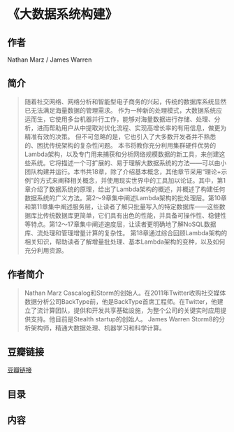 《大数据系统构建》
=======================

## 作者
  Nathan Marz / James Warren   
  
## 简介
> 随着社交网络、网络分析和智能型电子商务的兴起，传统的数据库系统显然已无法满足海量数据的管理需求。 作为一种新的处理模式，大数据系统应运而生，它使用多台机器并行工作，能够对海量数据进行存储、处理、分析，进而帮助用户从中提取对优化流程、实现高增长率的有用信息，做更为精准有效的决策。 但不可忽略的是，它也引入了大多数开发者并不熟悉的、困扰传统架构的复杂性问题。
本书将教你充分利用集群硬件优势的Lambda架构，以及专门用来捕获和分析网络规模数据的新工具，来创建这些系统。它将描述一个可扩展的、易于理解大数据系统的方法——可以由小团队构建并运行。本书共18章，除了介绍基本概念，其他章节采用“理论+示例”的方式来阐释相关概念，并使用现实世界中的工具加以论证。其中，第1章介绍了数据系统的原理，给出了Lambda架构的概述，并概述了构建任何数据系统的广义方法。第2～9章集中阐述Lambda架构的批处理层。第10章和第11章集中阐述服务层，让读者了解只批量写入的特定数据库——这些数据库比传统数据库更简单，它们具有出色的性能，并具备可操作性、稳健性等特点。第12～17章集中阐述速度层，让读者更明确地了解NoSQL数据库、流处理和管理增量计算的复杂性。 第18章通过综合回顾Lambda架构的相关知识，帮助读者了解增量批处理、基本Lambda架构的变种，以及如何充分利用资源。

## 作者简介
> Nathan Marz Cascalog和Storm的创始人。在2011年Twitter收购社交媒体数据分析公司BackType前，他是BackType首席工程师。在Twitter，他建立了流计算团队，提供和开发共享基础设施，为整个公司的关键实时应用提供支持。他目前是Stealth startup的创始人。
James Warren Storm8的分析架构师，精通大数据处理、机器学习和科学计算。



## 豆瓣链接
[豆瓣链接](https://book.douban.com/subject/26960399/)

## 目录

## 内容
